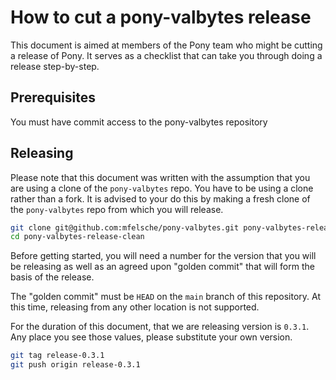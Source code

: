 # How to cut a pony-valbytes release

This document is aimed at members of the Pony team who might be cutting a release of Pony. It serves as a checklist that can take you through doing a release step-by-step.

## Prerequisites

You must have commit access to the pony-valbytes repository

## Releasing

Please note that this document was written with the assumption that you are using a clone of the `pony-valbytes` repo. You have to be using a clone rather than a fork. It is advised to your do this by making a fresh clone of the `pony-valbytes` repo from which you will release.

```bash
git clone git@github.com:mfelsche/pony-valbytes.git pony-valbytes-release-clean
cd pony-valbytes-release-clean
```

Before getting started, you will need a number for the version that you will be releasing as well as an agreed upon "golden commit" that will form the basis of the release.

The "golden commit" must be `HEAD` on the `main` branch of this repository. At this time, releasing from any other location is not supported.

For the duration of this document, that we are releasing version is `0.3.1`. Any place you see those values, please substitute your own version.

```bash
git tag release-0.3.1
git push origin release-0.3.1
```
